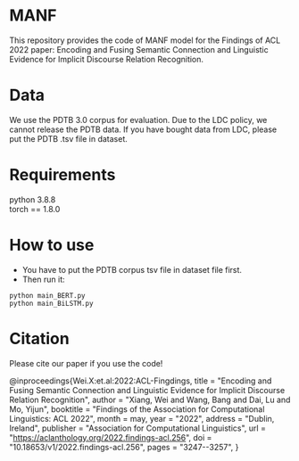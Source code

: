 # MANF
This repository provides the code of MANF model for the Findings of ACL 2022 paper: Encoding and Fusing Semantic Connection and Linguistic Evidence for Implicit Discourse Relation Recognition.

# Data
We use the PDTB 3.0 corpus for evaluation. Due to the LDC policy, we cannot release the PDTB data. If you have bought data from LDC, please put the PDTB .tsv file in dataset.

# Requirements
python 3.8.8  
torch == 1.8.0

# How to use
- You have to put the PDTB corpus tsv file in dataset file first.
- Then run it:  
```
python main_BERT.py
python main_BiLSTM.py
```

# Citation
Please cite our paper if you use the code!

@inproceedings{Wei.X:et.al:2022:ACL-Fingdings,
    title = "Encoding and Fusing Semantic Connection and Linguistic Evidence for Implicit Discourse Relation Recognition",
    author = "Xiang, Wei and Wang, Bang and Dai, Lu and Mo, Yijun",
    booktitle = "Findings of the Association for Computational Linguistics: ACL 2022",
    month = may,
    year = "2022",
    address = "Dublin, Ireland",
    publisher = "Association for Computational Linguistics",
    url = "https://aclanthology.org/2022.findings-acl.256",
    doi = "10.18653/v1/2022.findings-acl.256",
    pages = "3247--3257",
}
